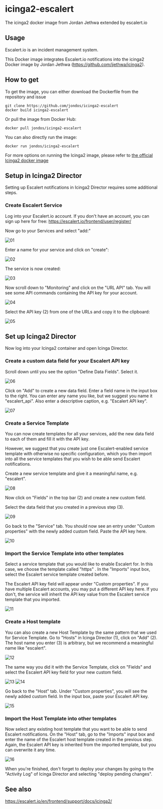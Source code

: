# icinga2-escalert

The icinga2 docker image from Jordan Jethwa extended by escalert.io

## Usage

Escalert.io is an incident management system.

This Docker image integrates Escalert.io notifications into the icinga2 Docker image by Jordan Jethwa (https://github.com/jjethwa/icinga2).

## How to get

To get the image, you can either download the Dockerfile from the repository and issue

```
git clone https://github.com/jondos/icinga2-escalert
docker build icinga2-escalert
```

Or pull the image from Docker Hub:

```
docker pull jondos/icinga2-escalert
```

You can also directly run the image:

```
docker run jondos/icinga2-escalert
```

For more options on running the Icinga2 image, please refer to [the official Icinga2 docker image](https://hub.docker.com/r/jordan/icinga2/)

## Setup in Icinga2 Director

Setting up Escalert notifications in Icinga2 Director requires some additional steps.

### Create Escalert Service

Log into your Escalert.io account. If you don't have an account, you can sign up here for free: https://escalert.io/frontend/user/register/

Now go to your Services and select "add:"

![01](doc/01.png)

Enter a name for your service and click on "create":

![02](doc/02.png)

The service is now created:

![03](doc/03.png)

Now scroll down to "Monitoring" and click on the "URL API" tab. You will see some API commands containing the API key for your account.

![04](doc/04.png)

Select the API key (2) from one of the URLs and copy it to the clipboard:

![05](doc/05.png)

## Set up Icinga2 Director

Now log into your Icinga2 container and open Icinga Director. 

### Create a custom data field for your Escalert API key

Scroll down until you see the option "Define Data Fields". Select it.

![06](doc/06.png)

Click on "Add" to create a new data field. Enter a field name in the input box to the right. You can enter any name you like, but we suggest you name it "escalert_api".
Also enter a descriptive caption, e.g. "Escalert API key".

![07](doc/07.png)

### Create a Service Template

You can now create templates for all your services, add the new data field to each of them and fill it with the API key.

However, we suggest that you create just one Escalert-enabled service template with otherwise no  specific configuration, which you then import into all the service templates that you wish to be able send Escalert notifications.

Create a new service template and give it a meaningful name, e.g. "escalert".

![08](doc/08.png)

Now click on "Fields" in the top bar (2) and create a new custom field.

Select the data field that you created in a previous step (3).

![09](doc/09.png)

Go back to the "Service" tab. You should now see an entry under "Custom properties" with the newly added custom field. Paste the API key here.

![10](doc/10.png)

### Import the Service Template into other templates

Select a service template that you would like to enable Escalert for. In this case, we choose the template called "https" .
In the "Imports" input box, select the Escalert service template created before.

The Escalert API key field will appear under "Custom properties". If you have multiple Escalert accounts, you may put a different API key here. If you don't, the service will inherit the API key value from the Escalert service template that you imported.

![11](doc/11.png)

### Create a Host template

You can also create a new Host Template by the same pattern that we used for Service Template. Go to "Hosts" in Icinga Director (1), click on "Add" (2). The host name you enter (3) is arbitrary, but we recommend a meaningful name like "escalert".

![12](doc/12.png)

The same way you did it with the Service Template, click on "Fields" and select the Escalert API key field for your new custom field.

![13](doc/13.png)
![14](doc/14.png)

Go back to the "Host" tab. Under "Custom properties", you will see the newly added custom field. In the input box, paste your Escalert API key.

![15](doc/15.png)

### Import the Host Template into other templates

Now select any existing host template that you want to be able to send Escalert notifications. On the "Host" tab, go to the "Imports" input box and enter the name of the Escalert host template created in the previous step.
Again, the Escalert API key is inherited from the imported template, but you can overwrite it any time.

![16](doc/16.png)

When you're finished, don't forget to deploy your changes by going to the "Activity Log" of Icinga Director and selecting "deploy pending changes".

## See also

https://escalert.io/en/frontend/support/docs/icinga2/



